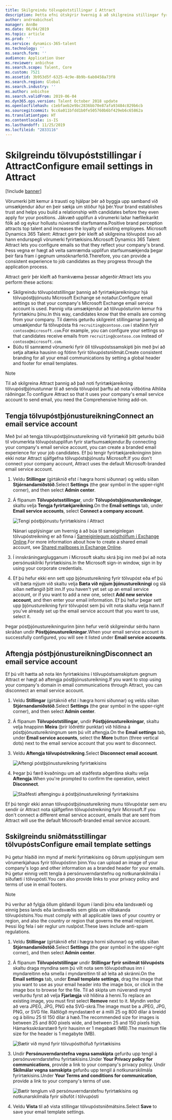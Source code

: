 ```yaml
---
title: Skilgreindu tölvupóststillingar í Attract
description: Þetta efni útskýrir hvernig á að skilgreina stillingar fyrir tölvupóst sem er sendur af Microsoft Dynamcis 365 Talent - Attract.
author: andreabichsel
manager: AnnBe
ms.date: 06/04/2019
ms.topic: article
ms.prod: ''
ms.service: dynamics-365-talent
ms.technology: ''
ms.search.form: ''
audience: Application User
ms.reviewer: anbichse
ms.search.scope: Talent, Core
ms.custom: 7521
ms.assetid: 3b953d5f-6325-4c9e-8b9b-6ab0458a73f8
ms.search.region: Global
ms.search.industry: ''
ms.author: anbichse
ms.search.validFrom: 2019-06-04
ms.dyn365.ops.version: Talent October 2018 update
ms.openlocfilehash: c1ebfaeb2e9bc2836bb70e87afa93484c829b6cb
ms.sourcegitcommit: 9cc6a011bfdd1b0fe505760b6bf429eb6c65862a
ms.translationtype: HT
ms.contentlocale: is-IS
ms.lasthandoff: 11/25/2019
ms.locfileid: "2833116"
---
```

# <a name="configure-email-settings-in-attract"></a><span data-ttu-id="cedd9-103">Skilgreindu tölvupóststillingar í Attract</span><span class="sxs-lookup"><span data-stu-id="cedd9-103">Configure email settings in Attract</span></span>

[!include [banner](includes/banner.md)]

<span data-ttu-id="cedd9-104">Vörumerki þitt kemur á trausti og hjálpar þér að byggja upp samband við umsækjendur áður en þeir sækja um stöður hjá þér.</span><span class="sxs-lookup"><span data-stu-id="cedd9-104">Your brand establishes trust and helps you build a relationship with candidates before they even apply for your positions.</span></span> <span data-ttu-id="cedd9-105">Jákvæð upplifun á vörumerki laðar hæfileikaríkt fólk að og eykur hollustu núverandi starfsmanna.</span><span class="sxs-lookup"><span data-stu-id="cedd9-105">Positive brand perception attracts top talent and increases the loyalty of existing employees.</span></span> <span data-ttu-id="cedd9-106">Microsoft Dynamics 365 Talent: Attract gerir þér kleift að skilgreina tölvupóst svo að hann endurspegli vörumerki fyrirtækisins.</span><span class="sxs-lookup"><span data-stu-id="cedd9-106">Microsoft Dynamics 365 Talent: Attract lets you configure emails so that they reflect your company's brand.</span></span> <span data-ttu-id="cedd9-107">Þess vegna er hægt að veita samræmda upplifun starfsumsækjenda þegar þeir fara fram í gegnum umsóknarferlið.</span><span class="sxs-lookup"><span data-stu-id="cedd9-107">Therefore, you can provide a consistent experience to job candidates as they progress through the application process.</span></span>

<span data-ttu-id="cedd9-108">Attract gerir þér kleift að framkvæma þessar aðgerðir:</span><span class="sxs-lookup"><span data-stu-id="cedd9-108">Attract lets you perform these actions:</span></span>

- <span data-ttu-id="cedd9-109">Skilgreindu tölvupóststillingar þannig að fyrirtækjareikningur hjá tölvupóstþjónustu Microsoft Exchange sé notaður.</span><span class="sxs-lookup"><span data-stu-id="cedd9-109">Configure email settings so that your company's Microsoft Exchange email service account is used.</span></span> <span data-ttu-id="cedd9-110">Þannig vita umsækjendur að tölvupósturinn kemur frá fyrirtækinu þínu.</span><span class="sxs-lookup"><span data-stu-id="cedd9-110">In this way, candidates know that the emails are coming from your company.</span></span> <span data-ttu-id="cedd9-111">Til dæmis geturðu skilgreint stillingarnar þannig að umsækjendur fá tölvupósta frá `recruiting@contoso.com` í staðinn fyrir `contoso@microsoft.com`.</span><span class="sxs-lookup"><span data-stu-id="cedd9-111">For example, you can configure your settings so that candidates receive emails from `recruiting@contoso.com` instead of `contoso@microsoft.com`.</span></span>
- <span data-ttu-id="cedd9-112">Búðu til samræmd vörumerki fyrir öll tölvupóstssamskipti þín með því að setja altæka hausinn og fótinn fyrir tölvupóstsniðmát.</span><span class="sxs-lookup"><span data-stu-id="cedd9-112">Create consistent branding for all your email communications by setting a global header and footer for email templates.</span></span> 

> [!NOTE]
> <span data-ttu-id="cedd9-113">Til að skilgreina Attract þannig að það noti fyrirtækjareikning tölvupóstþjónustunnar til að senda tölvupóst þarftu að nota viðbótina Alhliða ráðningar.</span><span class="sxs-lookup"><span data-stu-id="cedd9-113">To configure Attract so that it uses your company's email service account to send email, you need the Comprehensive hiring add-on.</span></span>

## <a name="connect-an-email-service-account"></a><span data-ttu-id="cedd9-114">Tengja tölvupóstþjónustureikning</span><span class="sxs-lookup"><span data-stu-id="cedd9-114">Connect an email service account</span></span>

<span data-ttu-id="cedd9-115">Með því að tengja tölvupóstþjónustureikning við fyrirtækið þitt geturðu búið til vörumerkta tölvupóstupplifun fyrir starfsumsækjendur.</span><span class="sxs-lookup"><span data-stu-id="cedd9-115">By connecting your company's email service account, you can create a branded email experience for your job candidates.</span></span> <span data-ttu-id="cedd9-116">Ef þú tengir fyrirtækjareikninginn þinn ekki notar Attract sjálfgefna tölvupóstsþjónustu Microsoft.</span><span class="sxs-lookup"><span data-stu-id="cedd9-116">If you don't connect your company account, Attract uses the default Microsoft-branded email service account.</span></span>

1. <span data-ttu-id="cedd9-117">Veldu **Stillingar** (gírtáknið efst í hægra horni síðunnar) og veldu síðan **Stjórnandamiðstöð**.</span><span class="sxs-lookup"><span data-stu-id="cedd9-117">Select **Settings** (the gear symbol in the upper-right corner), and then select **Admin center**.</span></span>
2. <span data-ttu-id="cedd9-118">Á flipanum **Tölvupóstsstillingar**, undir **Tölvupóstsþjónustureikningar**, skaltu velja **Tengja fyrirtækjareikning**.</span><span class="sxs-lookup"><span data-stu-id="cedd9-118">On the **Email settings** tab, under **Email service accounts**, select **Connect a company account**.</span></span>

    ![Tengi póstþjónustu fyrirtækisins í Attract](./media/attract-admin-email-service-accounts.png)

    <span data-ttu-id="cedd9-120">Nánari upplýsingar um hvernig á að búa til sameiginlegan tölvupóstreikning er að finna í [Sameiginlegum pósthólfum í Exchange Online](https://docs.microsoft.com/exchange/collaboration-exo/shared-mailboxes).</span><span class="sxs-lookup"><span data-stu-id="cedd9-120">For more information about how to create a shared email account, see [Shared mailboxes in Exchange Online](https://docs.microsoft.com/exchange/collaboration-exo/shared-mailboxes).</span></span>

3. <span data-ttu-id="cedd9-121">Í innskráningarglugganum í Microsoft skaltu skrá þig inn með því að nota persónuskilríki fyrirtækisins.</span><span class="sxs-lookup"><span data-stu-id="cedd9-121">In the Microsoft sign-in window, sign in by using your corporate credentials.</span></span>
4. <span data-ttu-id="cedd9-122">Ef þú hefur ekki enn sett upp þjónustureikning fyrir tölvupóst eða ef þú vilt bæta nýjum við skaltu velja **Bæta við nýjum þjónustureikningi** og slá síðan netfangið þitt inn.</span><span class="sxs-lookup"><span data-stu-id="cedd9-122">If you haven't yet set up an email service account, or if you want to add a new one, select **Add new service account**, and then enter your email information.</span></span> <span data-ttu-id="cedd9-123">Ef þú hefur þegar sett upp þjónustureikning fyrir tölvupóst sem þú vilt nota skaltu velja hann.</span><span class="sxs-lookup"><span data-stu-id="cedd9-123">If you've already set up the email service account that you want to use, select it.</span></span>

<span data-ttu-id="cedd9-124">Þegar póstþjónustureikningurinn þinn hefur verið skilgreindur sérðu hann skráðan undir **Póstþjónustureikningar**.</span><span class="sxs-lookup"><span data-stu-id="cedd9-124">When your email service account is successfully configured, you will see it listed under **Email service accounts**.</span></span>

## <a name="disconnect-an-email-service-account"></a><span data-ttu-id="cedd9-125">Aftengja póstþjónustureikning</span><span class="sxs-lookup"><span data-stu-id="cedd9-125">Disconnect an email service account</span></span>

<span data-ttu-id="cedd9-126">Ef þú vilt hætta að nota lén fyrirtækisins í tölvupóstsamskiptum gegnum Attract er hægt að aftengja póstþjónustureikning.</span><span class="sxs-lookup"><span data-stu-id="cedd9-126">If you want to stop using your company's domain in email communications through Attract, you can disconnect an email service account.</span></span>

1. <span data-ttu-id="cedd9-127">Veldu **Stillingar** (gírtáknið efst í hægra horni síðunnar) og veldu síðan **Stjórnandamiðstöð**.</span><span class="sxs-lookup"><span data-stu-id="cedd9-127">Select **Settings** (the gear symbol in the upper-right corner), and then select **Admin center**.</span></span>
2. <span data-ttu-id="cedd9-128">Á flipanum **Tölvupóststillingar**, undir **Póstþjónustureikningar**, skaltu velja hnappinn **Meira** (þrír lóðréttir punktar) við hliðina á póstþjónustureikningnum sem þú vilt aftengja.</span><span class="sxs-lookup"><span data-stu-id="cedd9-128">On the **Email settings** tab, under **Email service accounts**, select the **More** button (three vertical dots) next to the email service account that you want to disconnect.</span></span>
3. <span data-ttu-id="cedd9-129">Veldu **Aftengja tölvupóstreikning**.</span><span class="sxs-lookup"><span data-stu-id="cedd9-129">Select **Disconnect email account**.</span></span>

    ![Aftengi póstþjónustureikning fyrirtækisins](./media/attract-admin-disconnect-email-account.png)

4. <span data-ttu-id="cedd9-131">Þegar þú færð kvaðningu um að staðfesta aðgerðina skaltu velja **Aftengja**.</span><span class="sxs-lookup"><span data-stu-id="cedd9-131">When you're prompted to confirm the operation, select **Disconnect**.</span></span>

    ![Staðfesti aftengingu á póstþjónustureikningi fyrirtækisins](./media/attract-admin-email-confirm-disconnect.png)

<span data-ttu-id="cedd9-133">Ef þú tengir ekki annan tölvupóstþjónustureikning munu tölvupóstar sem eru sendir úr Attract nota sjálfgefinn tölvupóstreikning fyrir Microsoft.</span><span class="sxs-lookup"><span data-stu-id="cedd9-133">If you don't connect a different email service account, emails that are sent from Attract will use the default Microsoft-branded email service account.</span></span>

## <a name="configure-email-template-settings"></a><span data-ttu-id="cedd9-134">Sskilgreindu sniðmátsstillingar tölvupósts</span><span class="sxs-lookup"><span data-stu-id="cedd9-134">Configure email template settings</span></span>

<span data-ttu-id="cedd9-135">Þú getur hlaðið inn mynd af merki fyrirtækisins og öðrum upplýsingum sem vörumerkjahaus fyrir tölvupóstinn þinn.</span><span class="sxs-lookup"><span data-stu-id="cedd9-135">You can upload an image of your company's logo and other information as a branded header for your emails.</span></span> <span data-ttu-id="cedd9-136">Þú getur einnig veitt tengla á persónuverndarstefnu og notkunarskilmála í síðufæti í tölvupósti.</span><span class="sxs-lookup"><span data-stu-id="cedd9-136">You can also provide links to your privacy policy and terms of use in email footers.</span></span>

> [!NOTE]
> <span data-ttu-id="cedd9-137">Þú verður að fylgja öllum gildandi lögum í landi þínu eða landsvæði og einnig þess lands eða landsvæðis sem gilda um viðtakanda tölvupóstsins.</span><span class="sxs-lookup"><span data-stu-id="cedd9-137">You must comply with all applicable laws of your country or region, and also the country or region that governs the email recipient.</span></span> <span data-ttu-id="cedd9-138">Þessi lög fela í sér reglur um ruslpóst.</span><span class="sxs-lookup"><span data-stu-id="cedd9-138">These laws include anti-spam regulations.</span></span>

1. <span data-ttu-id="cedd9-139">Veldu **Stillingar** (gírtáknið efst í hægra horni síðunnar) og veldu síðan **Stjórnandamiðstöð**.</span><span class="sxs-lookup"><span data-stu-id="cedd9-139">Select **Settings** (the gear symbol in the upper-right corner), and then select **Admin center**.</span></span>
2. <span data-ttu-id="cedd9-140">Á flipanum **Tölvupóststillingar** undir **Stillingar fyrir sniðmát tölvupósts** skaltu draga myndina sem þú vilt nota sem tölvupósthaus inn í myndareitinn eða smella í myndareitinn til að leita að skránni.</span><span class="sxs-lookup"><span data-stu-id="cedd9-140">On the **Email settings** tab, under **Email template settings**, drag the image that you want to use as your email header into the image box, or click in the image box to browse for the file.</span></span> <span data-ttu-id="cedd9-141">Til að skipta um núverandi mynd verðurðu fyrst að velja **Fjarlægja** við hliðina á henni.</span><span class="sxs-lookup"><span data-stu-id="cedd9-141">To replace an existing image, you must first select **Remove** next to it.</span></span> <span data-ttu-id="cedd9-142">Myndin verður að vera JPEG, JPG, PNG eða SVG-skrá.</span><span class="sxs-lookup"><span data-stu-id="cedd9-142">The image must be a JPEG, JPG, PNG, or SVG file.</span></span> <span data-ttu-id="cedd9-143">Ráðlögð myndastærð er á milli 25 og 800 dílar á breidd og á bilinu 25 til 150 dílar á hæð.</span><span class="sxs-lookup"><span data-stu-id="cedd9-143">The recommended size for images is between 25 and 800 pixels wide, and between 25 and 150 pixels high.</span></span> <span data-ttu-id="cedd9-144">Hámarksskráarstærð fyrir hausinn er 1 megabæti (MB).</span><span class="sxs-lookup"><span data-stu-id="cedd9-144">The maximum file size for the header is 1 megabyte (MB).</span></span>

    ![Bætir við mynd fyrir tölvupósthöfuð fyrirtækisins](./media/attract-admin-email-header.png)

3. <span data-ttu-id="cedd9-146">Undir **Persónuverndarstefna vegna samskipta** gefurðu upp tengil á persónuverndarstefnu fyrirtækisins.</span><span class="sxs-lookup"><span data-stu-id="cedd9-146">Under **Your Privacy policy for communications**, provide a link to your company's privacy policy.</span></span> <span data-ttu-id="cedd9-147">Undir **Skilmálar vegna samskipta** gefurðu upp tengil á notkunarskilmála fyrirtækisins.</span><span class="sxs-lookup"><span data-stu-id="cedd9-147">Under **Your Terms and conditions for communication**, provide a link to your company's terms of use.</span></span>

    ![Bætir tenglum við persónuverndarstefnu fyrirtækisins og notkunarskilmála fyrir síðufót í tölvupósti](./media/attract-admin-email-footer.png)

4. <span data-ttu-id="cedd9-149">Veldu **Vista** til að vista stillingar tölvupóstsniðmátsins.</span><span class="sxs-lookup"><span data-stu-id="cedd9-149">Select **Save** to save your email template settings.</span></span>
